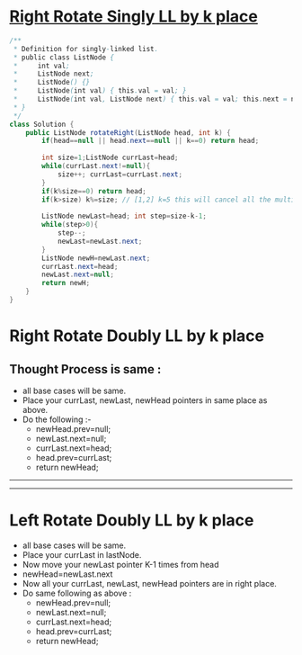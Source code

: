 # [**Right Rotate Singly LL by k place**](https://leetcode.com/problems/rotate-list/)
```java
/**
 * Definition for singly-linked list.
 * public class ListNode {
 *     int val;
 *     ListNode next;
 *     ListNode() {}
 *     ListNode(int val) { this.val = val; }
 *     ListNode(int val, ListNode next) { this.val = val; this.next = next; }
 * }
 */
class Solution {
    public ListNode rotateRight(ListNode head, int k) {
        if(head==null || head.next==null || k==0) return head;
        
        int size=1;ListNode currLast=head;
        while(currLast.next!=null){
            size++; currLast=currLast.next;
        }
        if(k%size==0) return head;
        if(k>size) k%=size; // [1,2] k=5 this will cancel all the multiples of size and give you the remaining rotations.
        
        ListNode newLast=head; int step=size-k-1;
        while(step>0){
            step--;
            newLast=newLast.next;
        }
        ListNode newH=newLast.next;
        currLast.next=head;
        newLast.next=null;
        return newH;
    }
}
```
# **Right Rotate Doubly LL by k place**
## Thought Process is same :
- all base cases will be same.
- Place your currLast, newLast, newHead pointers in same place as above.
- Do the following :-
    - newHead.prev=null;
    - newLast.next=null;
    - currLast.next=head;
    - head.prev=currLast;
    - return newHead;
<hr>
<hr>

# **Left Rotate Doubly LL by k place**
- all base cases will be same.
- Place your currLast in lastNode.
- Now move your newLast pointer K-1 times from head
- newHead=newLast.next
- Now all your currLast, newLast, newHead pointers are in right place.
- Do same following as above :
    - newHead.prev=null;
    - newLast.next=null;
    - currLast.next=head;
    - head.prev=currLast;
    - return newHead; 